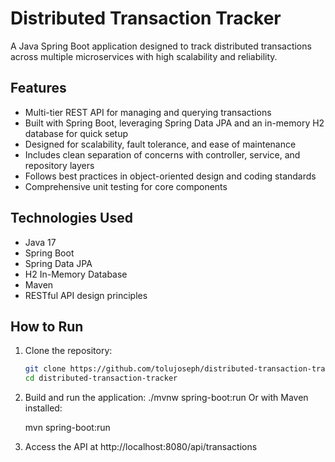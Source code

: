 # Distributed Transaction Tracker

A Java Spring Boot application designed to track distributed transactions across multiple microservices with high scalability and reliability.

## Features
- Multi-tier REST API for managing and querying transactions
- Built with Spring Boot, leveraging Spring Data JPA and an in-memory H2 database for quick setup
- Designed for scalability, fault tolerance, and ease of maintenance
- Includes clean separation of concerns with controller, service, and repository layers
- Follows best practices in object-oriented design and coding standards
- Comprehensive unit testing for core components

## Technologies Used
- Java 17
- Spring Boot
- Spring Data JPA
- H2 In-Memory Database
- Maven
- RESTful API design principles

## How to Run
1. Clone the repository:
   ```bash
   git clone https://github.com/tolujoseph/distributed-transaction-tracker.git
   cd distributed-transaction-tracker

2. Build and run the application:
    ./mvnw spring-boot:run
Or with Maven installed:

    mvn spring-boot:run
3. Access the API at http://localhost:8080/api/transactions